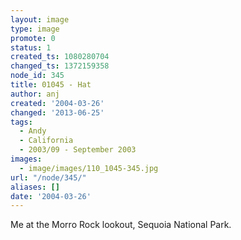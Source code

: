 ```yaml
---
layout: image
type: image
promote: 0
status: 1
created_ts: 1080280704
changed_ts: 1372159358
node_id: 345
title: 01045 - Hat
author: anj
created: '2004-03-26'
changed: '2013-06-25'
tags:
  - Andy
  - California
  - 2003/09 - September 2003
images:
  - image/images/110_1045-345.jpg
url: "/node/345/"
aliases: []
date: '2004-03-26'
---
```

Me at the Morro Rock lookout, Sequoia National Park.
